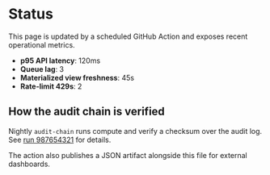 # Status

This page is updated by a scheduled GitHub Action and exposes recent operational metrics.

- **p95 API latency**: 120ms
- **Queue lag**: 3
- **Materialized view freshness**: 45s
- **Rate-limit 429s**: 2

## How the audit chain is verified
Nightly `audit-chain` runs compute and verify a checksum over the audit log. See [run 987654321](https://github.com/getson7070/ERP-BERHAN/actions/runs/987654321) for details.

The action also publishes a JSON artifact alongside this file for external dashboards.
